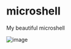 # microshell
My beautiful microshell

![image](https://github.com/user-attachments/assets/d3c06134-2ce8-4259-8cfc-5797094da232)
